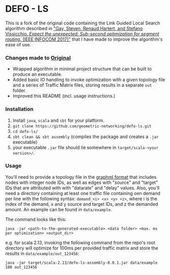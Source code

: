 # DEFO - LS

This is a fork of the original code containing the Link Guided Local Search algorithm described in ["Gay, Steven, Renaud Hartert, and Stefano Vissicchio. *Expect the unexpected: Sub-second optimization for segment routing.* (IEEE INFOCOM 2017)"](https://ieeexplore.ieee.org/abstract/document/8056971) that I have made to improve the algorithm's ease of use.

### Changes made to [Original](https://github.com/rhartert-zz/defo-ls)

- Wrapped algorithm in minimal project structure that can be built to produce an executable.
- Added basic IO handling to invoke optimization with a given topology file and a series of Traffic Matrix files, storing results in a separate `out` folder.
- Improved this README (incl. usage instructions.)


### Installation

1. Install `java`, `scala` and `sbt` for your platform.
2. `git clone https://github.com/geometric-networking/defo-ls.git`
3. `cd defo-ls/`
4. `sbt clean && sbt assembly` (compiles the package and creates a `.jar` executable)
5. your executable `.jar` file should lie somewhere in `target/scala-<your version>/`.

### Usage

You'll need to provide a topology file in the [graphml format](http://graphml.graphdrawing.org) that includes nodes with integer node IDs, as well as edges with "source" and "target" IDs that are attributed with with "datarate" and "delay" values. Also, you'll need a directory containing at least one traffic file containing oen demand per line with the following syntax: `demand_<i> <x> <y> <z>`, where i is the index of the demand, x and y source and target IDs, and z the demanded amount. An example can be found in `data/example`. 

The command looks like this:

`java -jar <path-to-the-generated-executable> <data folder> <max. ms per optimization> <output_dir>`

e.g. for scala 2.13, invoking the following command from the repo's root directory will optimize for 100ms per provided traffic matrix and store the results in `data/example/out_123456`:

`java -jar target/scala-2.13/defo-ls-assembly-0.0.1.jar data/example 100 out_123456`
